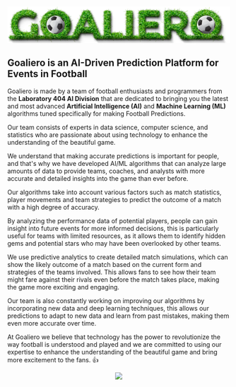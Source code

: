 <img src="https://raw.githubusercontent.com/Goaliero/.github/main/profile/goaliero_logo.webp" />

## Goaliero is an AI-Driven Prediction Platform for Events in Football

Goaliero is made by a team of football enthusiasts and programmers from the **Laboratory 404 AI Division** that are dedicated to bringing you the latest and most advanced **Artificial Intelligence (AI)** and **Machine Learning (ML)** algorithms tuned specifically for making Football Predictions.

Our team consists of experts in data science, computer science, and statistics who are passionate about using technology to enhance the understanding of the beautiful game.

We understand that making accurate predictions is important for people, and that's why we have developed AI/ML algorithms that can analyze large amounts of data to provide teams, coaches, and analysts with more accurate and detailed insights into the game than ever before.

Our algorithms take into account various factors such as match statistics, player movements and team strategies to predict the outcome of a match with a high degree of accuracy.

By analyzing the performance data of potential players, people can gain insight into future events for more informed decisions, this is particularly useful for teams with limited resources, as it allows them to identify hidden gems and potential stars who may have been overlooked by other teams.

We use predictive analytics to create detailed match simulations, which can show the likely outcome of a match based on the current form and strategies of the teams involved. This allows fans to see how their team might fare against their rivals even before the match takes place, making the game more exciting and engaging.

Our team is also constantly working on improving our algorithms by incorporating new data and deep learning techniques, this allows our predictions to adapt to new data and learn from past mistakes, making them even more accurate over time.

At Goaliero we believe that technology has the power to revolutionize the way football is understood and played and we are committed to using our expertise to enhance the understanding of the beautiful game and bring more excitement to the fans. 👍

<p align="center">
	<img src="https://raw.githubusercontent.com/Goaliero/.github/main/profile/playerballtracking.gif" />
</p>